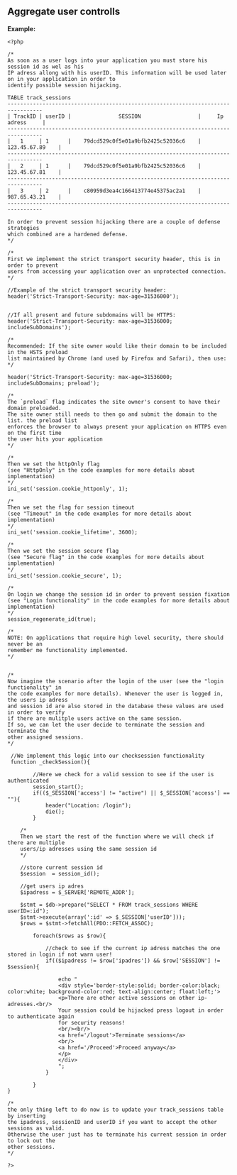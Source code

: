 
Aggregate user controlls
-------

**Example:**

   	<?php

	/*
	As soon as a user logs into your application you must store his session id as wel as his
	IP adress allong with his userID. This information will be used later on in your application in order to
	identify possible session hijacking.

	TABLE track_sessions
	---------------------------------------------------------------------------------
	| TrackID | userID |		   	   SESSION 		            |     Ip adress	    | 
	---------------------------------------------------------------------------------
	|   1     | 1      | 	79dcd529c0f5e01a9bfb2425c52036c6    |	123.45.67.89	|   
	---------------------------------------------------------------------------------
	|   2     | 1      | 	79dcd529c0f5e01a9bfb2425c52036c6    |	123.45.67.81	|
	---------------------------------------------------------------------------------
	|   3     | 2      | 	c80959d3ea4c166413774e45375ac2a1    |	987.65.43.21	|
	---------------------------------------------------------------------------------

	In order to prevent session hijacking there are a couple of defense strategies
	which combined are a hardened defense.  
	*/

	/*
	First we implement the strict transport security header, this is in order to prevent
	users from accessing your application over an unprotected connection.
	*/

	//Example of the strict transport security header:
	header('Strict-Transport-Security: max-age=31536000');


	//If all present and future subdomains will be HTTPS:
	header('Strict-Transport-Security: max-age=31536000; includeSubDomains');

	/*
	Recommended: If the site owner would like their domain to be included in the HSTS preload 
	list maintained by Chrome (and used by Firefox and Safari), then use:
	*/

	header('Strict-Transport-Security: max-age=31536000; includeSubDomains; preload');

	/*
	The `preload` flag indicates the site owner's consent to have their domain preloaded. 
	The site owner still needs to then go and submit the domain to the list. the preload list
	enforces the browser to always present your application on HTTPS even on the first time
	the user hits your application
	*/

	/*
	Then we set the httpOnly flag
	(see "HttpOnly" in the code examples for more details about implementation)
	*/
	ini_set('session.cookie_httponly', 1);

	/*
	Then we set the flag for session timeout
	(see "Timeout" in the code examples for more details about implementation)
	*/
	ini_set('session.cookie_lifetime', 3600);

	/*
	Then we set the session secure flag 
	(see "Secure flag" in the code examples for more details about implementation)
	*/
	ini_set('session.cookie_secure', 1);

	/*
	On login we change the session id in order to prevent session fixation
	(see "Login functionality" in the code examples for more details about implementation)
	*/
	session_regenerate_id(true);

	/*
	NOTE: On applications that require high level security, there should never be an
	remember me functionality implemented.
	*/


	/*
	Now imagine the scenario after the login of the user (see the "login functionality" in
	the code examples for more details). Whenever the user is logged in, the users ip adress 
	and session id are also stored in the database these values are used in order to verify 
	if there are mulitple users active on the same session. 
	If so, we can let the user decide to terminate the session and terminate the
	other assigned sessions.
	*/
	 
	 //We implement this logic into our checksession functionality
	 function _checkSession(){

			//Here we check for a valid session to see if the user is authenticated
			session_start();
			if(($_SESSION['access'] != "active") || $_SESSION['access'] == ""){
				header("Location: /login");
				die();
			}

		/*
		Then we start the rest of the function where we will check if there are multiple
		users/ip adresses using the same session id
		*/

		//store current session id
		$session  = session_id();

		//get users ip adres
		$ipadress = $_SERVER['REMOTE_ADDR'];

		$stmt = $db->prepare("SELECT * FROM track_sessions WHERE userID=:id");
		$stmt->execute(array(':id' => $_SESSION['userID']));
		$rows = $stmt->fetchAll(PDO::FETCH_ASSOC);

			foreach($rows as $row){
		
				//check to see if the current ip adress matches the one stored in login if not warn user!
				if(($ipadress != $row['ipadres']) && $row['SESSION'] != $session){
		
					echo "
					<div style='border-style:solid; border-color:black; color:white; background-color:red; text-align:center; float:left;'>
					<p>There are other active sessions on other ip-adresses.<br/>
					Your session could be hijacked press logout in order to authenticate again
					for security reasons!
					<br/><br/>
					<a href='/logout'>Terminate sessions</a>
					<br/>
					<a href='/Proceed'>Proceed anyway</a>
					</p>
					</div>
					";				
				}	

			}			
	}

	/*
	the only thing left to do now is to update your track_sessions table by inserting
	the ipadress, sessionID and userID if you want to accept the other sessions as valid.
	Otherwise the user just has to terminate his current session in order to lock out the
	other sessions.
	*/

	?>

